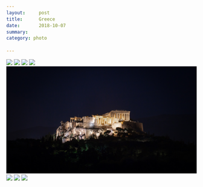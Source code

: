 ```yaml
---
layout:     post
title:      Greece
date:       2018-10-07
summary:    
category: photo

---
```


<img src="/images/Greece/greece-publish-1.jpg">
<!--more-->
<img src="/images/Greece/greece-publish-2.jpg">
<img src="/images/Greece/greece-publish-3.jpg">
<img src="/images/Greece/greece-publish-4.jpg">
<img src="/images/Greece/greece-publish-5.jpg">
<img src="/images/Greece/greece-publish-6.jpg">
<img src="/images/Greece/greece-publish-7.jpg">
<img src="/images/Greece/greece-publish-8.jpg">